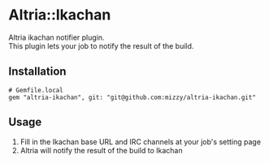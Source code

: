 # Altria::Ikachan
Altria ikachan notifier plugin.  
This plugin lets your job to notify the result of the build.

## Installation
```
# Gemfile.local
gem "altria-ikachan", git: "git@github.com:mizzy/altria-ikachan.git"
```

## Usage
1. Fill in the Ikachan base URL and IRC channels at your job's setting page
2. Altria will notify the result of the build to Ikachan
